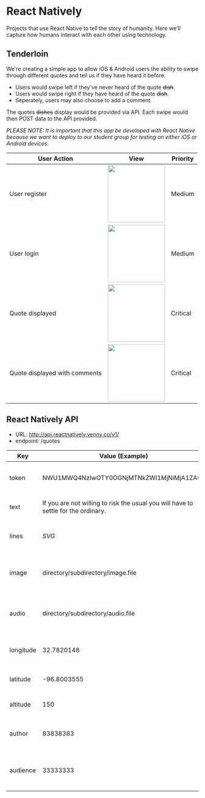 # React Natively

Projects that use React Native to tell the story of humanity. Here we'll capture how humans interact with each other using technology.

## Tenderloin

We're creating a simple app to allow iOS &amp; Android users the ability to swipe through different quotes and tell us if they have heard it before.
* Users would swipe left if they've never heard of the quote ~~dish~~.
* Users would swipe right if they have heard of the quote ~~dish~~.
* Seperately, users may also choose to add a comment.

The quotes ~~dishes~~ display would be provided via API. Each swipe would then POST data to the API provided.

_PLEASE NOTE: It is important that this app be developed with React Native because we want to deploy to our student group for testing on either iOS or Android devices._

|User Action|View|Priority|
|-|-|-|
|User register|<img src="https://github.com/reactnatively/react-tenderloin/blob/master/tenderloin-register.png" width="150">|Medium|
|User login|<img src="https://github.com/reactnatively/react-tenderloin/blob/master/tenderloin-login.png" width="150">|Medium|
|Quote displayed|<img src="https://github.com/reactnatively/react-tenderloin/blob/master/tenderloin-home-quotedisplayed.png" width="150">|Critical|
|Quote displayed with comments|<img src="https://github.com/reactnatively/react-tenderloin/blob/master/tenderloin-home-quotedisplayed-withcomments.png" width="150">|Critical|

## React Natively API
* URL: http://api.reactnatively.venny.co/v1/
* endpoint: /quotes

|Key|Value (Example)|Description|
|-|-|-|
|token|NWU1MWQ4NzIwOTY0OGNjMTNkZWI1MjNiMjA1ZA==|Token required for access to the API|
|text|If you are not willing to risk the usual you will have to settle for the ordinary.|Quote  (1111 Characters|
|lines|_SVG_|Any SVG paths (1111 Characters)|
|image|directory/subdirectory/image.file|Image file associated with the quote (255 Characters)|
|audio|directory/subdirectory/audio.file|Audio file originated with the quote (255 Characters)|
|longitude|32.7820148|Longitude of user when post occurs|
|latitude|-96.8003555|Latitude of user when post occurs|
|altitude|150|Altitude of user when post occurs|
|author|83838383|User ID of the user authoring object|
|audience|33333333|User ID of the user who is audience to this object|
